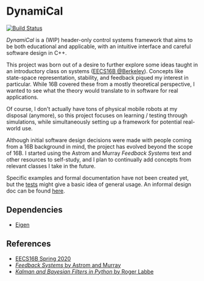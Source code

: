 # DynamiCal

[![Build Status](https://travis-ci.com/tedklin/dynamical.svg?token=EQ1yVHxTi52hGw7TPsW5&branch=master)](https://travis-ci.com/tedklin/dynamical)

*DynamiCal* is a (WIP) header-only control systems framework that aims to be both educational and applicable, with an intuitive interface and careful software design in C++.

This project was born out of a desire to further explore some ideas taught in an introductory class on systems ([EECS16B @Berkeley](https://inst.eecs.berkeley.edu/~ee16b/sp20/)). Concepts like state-space representation, stability, and feedback piqued my interest in particular. While 16B covered these from a mostly theoretical perspective, I wanted to see what the theory would translate to in software for real applications.

Of course, I don't actually have tons of physical mobile robots at my disposal (anymore), so this project focuses on learning / testing through simulations, while simultaneously setting up a framework for potential real-world use.

Although initial software design decisions were made with people coming from a 16B background in mind, the project has evolved beyond the scope of 16B. I started using the Astrom and Murray *Feedback Systems* text and other resources to self-study, and I plan to continually add concepts from relevant classes I take in the future.

Specific examples and formal documentation have not been created yet, but the [tests](https://github.com/tedklin/dynamical/tree/master/tests) might give a basic idea of general usage. An informal design doc can be found [here](https://github.com/tedklin/dynamical/blob/master/docs/design.md).


## Dependencies

- [Eigen](http://eigen.tuxfamily.org/index.php?title=Main_Page)

## References

- [EECS16B Spring 2020](https://inst.eecs.berkeley.edu/~ee16b/sp20/)
- [*Feedback Systems* by Astrom and Murray](http://www.cds.caltech.edu/~murray/amwiki/index.php?title=Main_Page)
- [*Kalman and Bayesian Filters in Python* by Roger Labbe](https://github.com/rlabbe/Kalman-and-Bayesian-Filters-in-Python)
